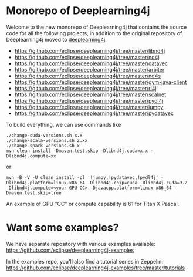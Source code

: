 # Monorepo of Deeplearning4j

Welcome to the new monorepo of Deeplearning4j that contains the source code for all the following projects, in addition to the original repository of Deeplearning4j moved to [deeplearning4j](deeplearning4j):

 * https://github.com/eclipse/deeplearning4j/tree/master/libnd4j
 * https://github.com/eclipse/deeplearning4j/tree/master/nd4j
 * https://github.com/eclipse/deeplearning4j/tree/master/datavec
 * https://github.com/eclipse/deeplearning4j/tree/master/arbiter
 * https://github.com/eclipse/deeplearning4j/tree/master/nd4s
 * https://github.com/eclipse/deeplearning4j/tree/master/gym-java-client
 * https://github.com/eclipse/deeplearning4j/tree/master/rl4j
 * https://github.com/eclipse/deeplearning4j/tree/master/scalnet
 * https://github.com/eclipse/deeplearning4j/tree/master/pydl4j
 * https://github.com/eclipse/deeplearning4j/tree/master/jumpy
 * https://github.com/eclipse/deeplearning4j/tree/master/pydatavec
 

To build everything, we can use commands like
```
./change-cuda-versions.sh x.x
./change-scala-versions.sh 2.xx
./change-spark-versions.sh x
mvn clean install -Dmaven.test.skip -Dlibnd4j.cuda=x.x -Dlibnd4j.compute=xx
```
or
```
mvn -B -V -U clean install -pl '!jumpy,!pydatavec,!pydl4j' -Dlibnd4j.platform=linux-x86_64 -Dlibnd4j.chip=cuda -Dlibnd4j.cuda=9.2 -Dlibnd4j.compute=<your GPU CC> -Djavacpp.platform=linux-x86_64 -Dmaven.test.skip=true
```

An example of GPU "CC" or compute capability is 61 for Titan X Pascal.

# Want some examples?
We have separate repository with various examples available: https://github.com/eclipse/deeplearning4j-examples

In the examples repo, you'll also find a tutorial series in Zeppelin: https://github.com/eclipse/deeplearning4j-examples/tree/master/tutorials
